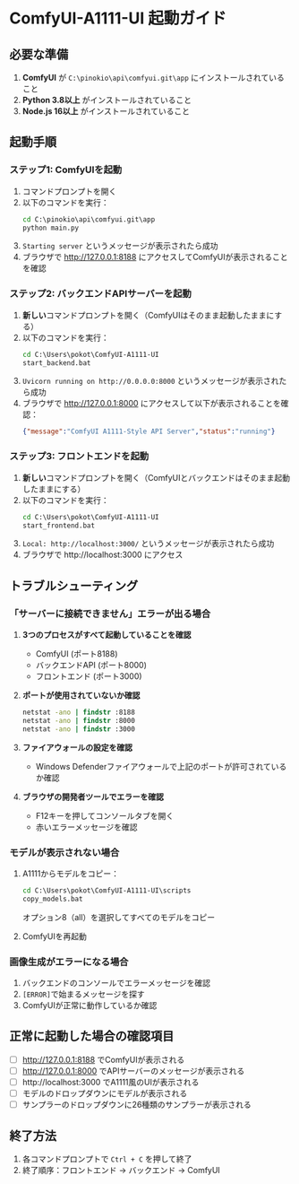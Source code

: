 # ComfyUI-A1111-UI 起動ガイド

## 必要な準備

1. **ComfyUI** が `C:\pinokio\api\comfyui.git\app` にインストールされていること
2. **Python 3.8以上** がインストールされていること
3. **Node.js 16以上** がインストールされていること

## 起動手順

### ステップ1: ComfyUIを起動

1. コマンドプロンプトを開く
2. 以下のコマンドを実行：
   ```cmd
   cd C:\pinokio\api\comfyui.git\app
   python main.py
   ```
3. `Starting server` というメッセージが表示されたら成功
4. ブラウザで http://127.0.0.1:8188 にアクセスしてComfyUIが表示されることを確認

### ステップ2: バックエンドAPIサーバーを起動

1. **新しい**コマンドプロンプトを開く（ComfyUIはそのまま起動したままにする）
2. 以下のコマンドを実行：
   ```cmd
   cd C:\Users\pokot\ComfyUI-A1111-UI
   start_backend.bat
   ```
3. `Uvicorn running on http://0.0.0.0:8000` というメッセージが表示されたら成功
4. ブラウザで http://127.0.0.1:8000 にアクセスして以下が表示されることを確認：
   ```json
   {"message":"ComfyUI A1111-Style API Server","status":"running"}
   ```

### ステップ3: フロントエンドを起動

1. **新しい**コマンドプロンプトを開く（ComfyUIとバックエンドはそのまま起動したままにする）
2. 以下のコマンドを実行：
   ```cmd
   cd C:\Users\pokot\ComfyUI-A1111-UI
   start_frontend.bat
   ```
3. `Local: http://localhost:3000/` というメッセージが表示されたら成功
4. ブラウザで http://localhost:3000 にアクセス

## トラブルシューティング

### 「サーバーに接続できません」エラーが出る場合

1. **3つのプロセスがすべて起動していることを確認**
   - ComfyUI (ポート8188)
   - バックエンドAPI (ポート8000)
   - フロントエンド (ポート3000)

2. **ポートが使用されていないか確認**
   ```cmd
   netstat -ano | findstr :8188
   netstat -ano | findstr :8000
   netstat -ano | findstr :3000
   ```

3. **ファイアウォールの設定を確認**
   - Windows Defenderファイアウォールで上記のポートが許可されているか確認

4. **ブラウザの開発者ツールでエラーを確認**
   - F12キーを押してコンソールタブを開く
   - 赤いエラーメッセージを確認

### モデルが表示されない場合

1. A1111からモデルをコピー：
   ```cmd
   cd C:\Users\pokot\ComfyUI-A1111-UI\scripts
   copy_models.bat
   ```
   オプション8（all）を選択してすべてのモデルをコピー

2. ComfyUIを再起動

### 画像生成がエラーになる場合

1. バックエンドのコンソールでエラーメッセージを確認
2. `[ERROR]`で始まるメッセージを探す
3. ComfyUIが正常に動作しているか確認

## 正常に起動した場合の確認項目

- [ ] http://127.0.0.1:8188 でComfyUIが表示される
- [ ] http://127.0.0.1:8000 でAPIサーバーのメッセージが表示される
- [ ] http://localhost:3000 でA1111風のUIが表示される
- [ ] モデルのドロップダウンにモデルが表示される
- [ ] サンプラーのドロップダウンに26種類のサンプラーが表示される

## 終了方法

1. 各コマンドプロンプトで `Ctrl + C` を押して終了
2. 終了順序：フロントエンド → バックエンド → ComfyUI